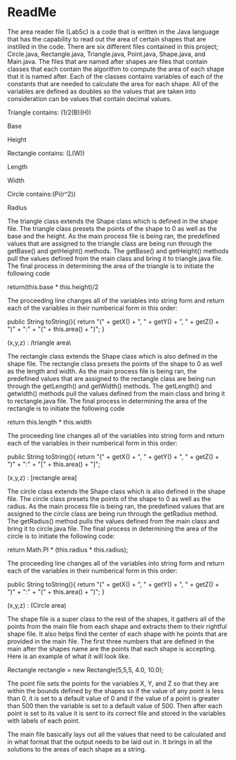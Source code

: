 # ReadMe
The area reader file (Lab5c) is a code that is written in the Java language that has the capability to read out the area of certain shapes that are instilled in the code. There are six different files contained in this project; Circle.java, Rectangle.java, Triangle.java, Point.java, Shape.java, and Main.java. The files that are named after shapes are files that contain classes that each contain the algorithm to compute the area of each shape that it is named after. Each of the classes contains variables of each of the constants that are needed to calculate the area for each shape. All of the variables are defined as doubles so the values that are taken into consideration can be values that contain decimal values.

Triangle contains: (1/2(B)(H))

Base

Height

Rectangle contains: (L(W))

Length

Width

Circle contains:(Pi(r^2))

Radius

The triangle class extends the Shape class which is defined in the shape file. The triangle class presets the points of the shape to 0 as well as the base and the height. As the main process file is being ran, the predefined values that are assigned to the triangle class are being run through the getBase() and getHeight() methods. The getBase() and getHeight() methods pull the values defined from the main class and bring it to triangle.java file. The final process in determining the area of the triangle is to initiate the following code

return(this.base * this.height)/2

The proceeding line changes all of the variables into string form and return each of the variables in their numberical form in this order:

public String toString(){
  return "(" + getX() + ", " + getY() + ", " + getZ() + ")" + ":" + "(" + this.area() + ")";
}

(x,y,z) : /triangle area\

The rectangle class extends the Shape class which is also defined in the shape file. The rectangle class presets the points of the shape to 0 as well as the length and width. As the main process file is being ran, the predefined values that are assigned to the rectangle class are being run through the getLength() and getWidth() methods. The getLength() and getwidth() methods pull the values defined from the main class and bring it to rectangle.java file. The final process in determining the area of the rectangle is to initiate the following code

return this.length * this.width

The proceeding line changes all of the variables into string form and return each of the variables in their numberical form in this order:

 public String toString(){
        return "(" + getX() + ", " + getY() + ", " + getZ() + ")" + ":" + "[" + this.area() + "]";

(x,y,z) : [rectangle area]

The circle class extends the Shape class which is also defined in the shape file. The circle class presets the points of the shape to 0 as well as the radius. As the main process file is being ran, the predefined values that are assigned to the circle class are being run through the getRadius method. The getRadius() method pulls the values defined from the main class and bring it to circle.java file. The final process in determining the area of the circle is to initiate the following code:

return Math.PI * (this.radius * this.radius);

The proceeding line changes all of the variables into string form and return each of the variables in their numberical form in this order:

 public String toString(){
        return "(" + getX() + ", " + getY() + ", " + getZ() + ")" + ":" + "(" + this.area() + ")";
    }

(x,y,z) : (Circle area)

The shape file is a super class to the rest of the shapes, it gathers all of the points from the main file from each shape and extracts them to their rightful shape file. It also helps find the center of each shape with he points that are provided in the main file. The first three numbers that are defined in the main after the shapes name are the points that each shape is accepting. Here is an example of what it will look like.

Rectangle rectangle = new Rectangle(5,5,5, 4.0, 10.0);

The point file sets the points for the variables X, Y, and Z so that they are within the bounds defined by the shapes so if the value of any point is less than 0, it is set to a default value of 0 and if the value of a point is greater than 500 then the variable is set to a default value of 500. Then after each point is set to its value it is sent to its correct file and stored in the variables with labels of each point.

The main file basically lays out all the values that need to be calculated and in what format that the output needs to be laid out in. It brings in all the solutions to the areas of each shape as a string.
